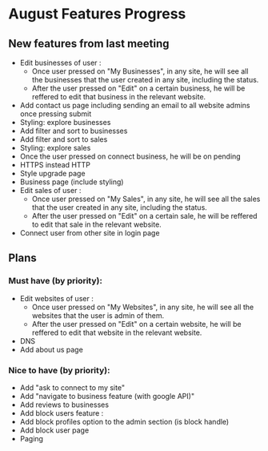 
# August Features Progress
## New features from last meeting
+ Edit businesses of user :
    + Once user pressed on "My Businesses", in any site, he will see all the businesses that the user created in any site, including the status.
    + After the user pressed on "Edit" on a certain business, he will be reffered to edit that business in the relevant website.
+ Add contact us page including sending an email to all website admins once pressing submit
+ Styling: explore businesses
+ Add filter and sort to businesses
+ Add filter and sort to sales
+ Styling: explore sales
+ Once the user pressed on connect business, he will be on pending
+ HTTPS instead HTTP
+ Style upgrade page
+ Business page (include styling)
+ Edit sales of user :
    + Once user pressed on "My Sales", in any site, he will see all the sales that the user created in any site, including the status.
    + After the user pressed on "Edit" on a certain sale, he will be reffered to edit that sale in the relevant website.
+ Connect user from other site in login page

## Plans
### Must have (by priority):
+ Edit websites of user :
    + Once user pressed on "My Websites", in any site, he will see all the websites that the user is admin of them.
    + After the user pressed on "Edit" on a certain website, he will be reffered to edit that website in the relevant website.
+ DNS
+ Add about us page

### Nice to have (by priority):
+ Add "ask to connect to my site"
+ Add "navigate to business feature (with google API)"
+ Add reviews to businesses
+ Add block users feature :
 + Add block profiles option to the admin section (is block handle)
 + Add block user page
+ Paging
